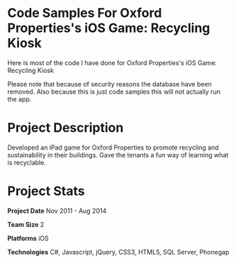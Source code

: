 Code Samples For Oxford Properties's iOS Game: Recycling Kiosk
=================================

Here is most of the code I have done for Oxford Properties's iOS Game: Recycling Kiosk

Please note that because of security reasons the database have been removed. Also because this is just code samples this will not actually run the app.

Project Description
================================

Developed an iPad game for Oxford Properties to promote recycling and sustainability in their buildings. Gave the tenants a fun way of learning what is recyclable.

Project Stats
================================

**Project Date**
Nov 2011 - Aug 2014

**Team Size**
2

**Platforms**
iOS

**Technologies**
C#, Javascript, jQuery, CSS3, HTML5, SQL Server, Phonegap